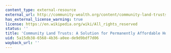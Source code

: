 ```yaml
---
content_type: external-resource
external_url: http://community-wealth.org/content/community-land-trusts-solution-permanently-affordable-housing
has_external_license_warning: true
license: https://en.wikipedia.org/wiki/All_rights_reserved
status: ''
title: 'Community Land Trusts: A Solution for Permanently Affordable Housing'
uid: 5a15db38-6568-4b36-a0ee-de9d9bdf7d06
wayback_url: ''
---
```

